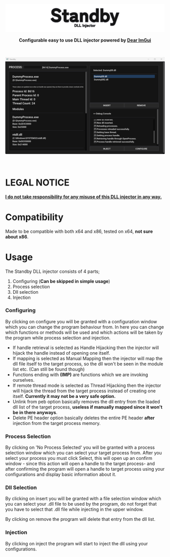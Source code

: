 ![STANDBY LOGO](Images/Logo.svg "STANDBY_LOGO")
<p align="center"><b>Configurable easy to use DLL injector powered by <a href="https://github.com/ocornut/imgui" target="_blank">Dear ImGui</a></b></p>

<br>
<p align="center">
<img src="https://github.com/paskalian/Standby/blob/master/Images/Menu.svg" alt="Menu"/>
</p>
<br>

# LEGAL NOTICE
<ins><b>I do not take responsibility for any misuse of this DLL injector in any way.</b></ins>

# Compatibility
Made to be compatible with both x64 and x86, tested on x64, **not sure about x86**.

# Usage

The Standby DLL injector consists of 4 parts;

1. Configuring (**Can be skipped in simple usage**)
2. Process selection
3. Dll selection
4. Injection

### Configuring
By clicking on configure you will be granted with a configuration window which you can change the program behaviour from. In here you can change which functions or methods will be used and which actions will be taken by the program while process selection and injection.

- If handle retrieval is selected as Handle Hijacking then the injector will hijack the handle instead of opening one itself.
- If mapping is selected as Manual Mapping then the injector will map the dll file itself to the target process, so the dll won't be seen in the module list etc. (Can still be found though)
- Functions ending with <b>(IMP)</b> are functions which we are invoking ourselves.
- If remote thread mode is selected as Thread Hijacking then the injector will hijack the thread from the target process instead of creating one itself. **Currently it may not be a very safe option.**
- Unlink from peb option basically removes the dll entry from the loaded dll list of the target process, <b>useless if manually mapped since it won't be in there anyways</b>.
- Delete PE header option basically deletes the entire PE header <b>after</b> injection from the target process memory.

### Process Selection

By clicking on 'No Process Selected' you will be granted with a process selection window which you can select your target process from. After you select your process you must click Select, this will open up an confirm window - since this action will open a handle to the target process- and after confirming the program will open a handle to target process using your configurations and display basic information about it.

### Dll Selection

By clicking on insert you will be granted with a file selection window which you can select your .dll file to be used by the program, do not forget that you have to select that .dll file while injecting in the upper window.

By clicking on remove the program will delete that entry from the dll list.

### Injection

By clicking on inject the program will start to inject the dll using your configurations.
